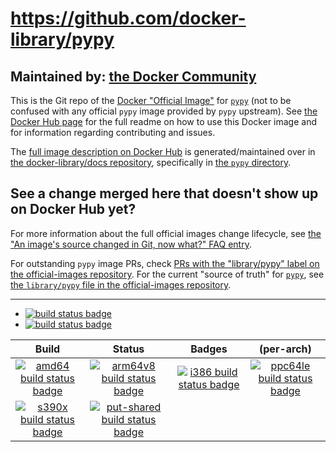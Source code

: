 # https://github.com/docker-library/pypy

## Maintained by: [the Docker Community](https://github.com/docker-library/pypy)

This is the Git repo of the [Docker "Official Image"](https://github.com/docker-library/official-images#what-are-official-images) for [`pypy`](https://hub.docker.com/_/pypy/) (not to be confused with any official `pypy` image provided by `pypy` upstream). See [the Docker Hub page](https://hub.docker.com/_/pypy/) for the full readme on how to use this Docker image and for information regarding contributing and issues.

The [full image description on Docker Hub](https://hub.docker.com/_/pypy/) is generated/maintained over in [the docker-library/docs repository](https://github.com/docker-library/docs), specifically in [the `pypy` directory](https://github.com/docker-library/docs/tree/master/pypy).

## See a change merged here that doesn't show up on Docker Hub yet?

For more information about the full official images change lifecycle, see [the "An image's source changed in Git, now what?" FAQ entry](https://github.com/docker-library/faq#an-images-source-changed-in-git-now-what).

For outstanding `pypy` image PRs, check [PRs with the "library/pypy" label on the official-images repository](https://github.com/docker-library/official-images/labels/library%2Fpypy). For the current "source of truth" for [`pypy`](https://hub.docker.com/_/pypy/), see [the `library/pypy` file in the official-images repository](https://github.com/docker-library/official-images/blob/master/library/pypy).

---

-	[![build status badge](https://img.shields.io/github/workflow/status/docker-library/pypy/GitHub%20CI/master?label=GitHub%20CI)](https://github.com/docker-library/pypy/actions?query=workflow%3A%22GitHub+CI%22+branch%3Amaster)
-	[![build status badge](https://img.shields.io/jenkins/s/https/doi-janky.infosiftr.net/job/update.sh/job/pypy.svg?label=Automated%20update.sh)](https://doi-janky.infosiftr.net/job/update.sh/job/pypy/)

| Build | Status | Badges | (per-arch) |
|:-:|:-:|:-:|:-:|
| [![amd64 build status badge](https://img.shields.io/jenkins/s/https/doi-janky.infosiftr.net/job/multiarch/job/amd64/job/pypy.svg?label=amd64)](https://doi-janky.infosiftr.net/job/multiarch/job/amd64/job/pypy/) | [![arm64v8 build status badge](https://img.shields.io/jenkins/s/https/doi-janky.infosiftr.net/job/multiarch/job/arm64v8/job/pypy.svg?label=arm64v8)](https://doi-janky.infosiftr.net/job/multiarch/job/arm64v8/job/pypy/) | [![i386 build status badge](https://img.shields.io/jenkins/s/https/doi-janky.infosiftr.net/job/multiarch/job/i386/job/pypy.svg?label=i386)](https://doi-janky.infosiftr.net/job/multiarch/job/i386/job/pypy/) | [![ppc64le build status badge](https://img.shields.io/jenkins/s/https/doi-janky.infosiftr.net/job/multiarch/job/ppc64le/job/pypy.svg?label=ppc64le)](https://doi-janky.infosiftr.net/job/multiarch/job/ppc64le/job/pypy/) |
| [![s390x build status badge](https://img.shields.io/jenkins/s/https/doi-janky.infosiftr.net/job/multiarch/job/s390x/job/pypy.svg?label=s390x)](https://doi-janky.infosiftr.net/job/multiarch/job/s390x/job/pypy/) | [![put-shared build status badge](https://img.shields.io/jenkins/s/https/doi-janky.infosiftr.net/job/put-shared/job/light/job/pypy.svg?label=put-shared)](https://doi-janky.infosiftr.net/job/put-shared/job/light/job/pypy/) |

<!-- THIS FILE IS GENERATED BY https://github.com/docker-library/docs/blob/master/generate-repo-stub-readme.sh -->
